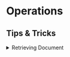 # Operations
## Tips & Tricks
<details><summary>Retrieving Document</summary>

```shell
# Retrieving Document from Release Information.
(
    typeset docNameRgx='...'
    oc adm release info --contents | awk '
        BEGIN{p=0}
        (p && /^#/){p=0; print "---"}
        (!p && /^# '"${docNameRgx}"'$/){p=1; print; next}
        p{print}
    '
) | yq | oc apply -f -
```
</details>

